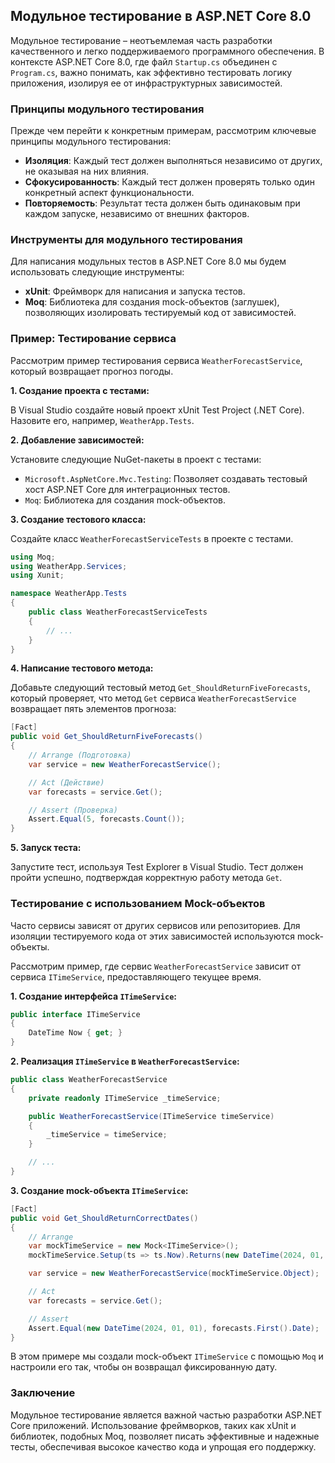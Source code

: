 ## Модульное тестирование в ASP.NET Core 8.0

Модульное тестирование – неотъемлемая часть разработки качественного и легко поддерживаемого программного обеспечения. В контексте ASP.NET Core 8.0, где файл `Startup.cs` объединен с `Program.cs`, важно понимать, как эффективно тестировать логику приложения, изолируя ее от инфраструктурных зависимостей.

### Принципы модульного тестирования

Прежде чем перейти к конкретным примерам, рассмотрим ключевые принципы модульного тестирования:

* **Изоляция**: Каждый тест должен выполняться независимо от других, не оказывая на них влияния.
* **Сфокусированность**: Каждый тест должен проверять только один конкретный аспект функциональности.
* **Повторяемость**: Результат теста должен быть одинаковым при каждом запуске, независимо от внешних факторов.

### Инструменты для модульного тестирования

Для написания модульных тестов в ASP.NET Core 8.0 мы будем использовать следующие инструменты:

* **xUnit**: Фреймворк для написания и запуска тестов.
* **Moq**: Библиотека для создания mock-объектов (заглушек), позволяющих изолировать тестируемый код от зависимостей.

### Пример: Тестирование сервиса

Рассмотрим пример тестирования сервиса `WeatherForecastService`, который возвращает прогноз погоды.

**1. Создание проекта с тестами:**

В Visual Studio создайте новый проект xUnit Test Project (.NET Core). Назовите его, например, `WeatherApp.Tests`.

**2. Добавление зависимостей:**

Установите следующие NuGet-пакеты в проект с тестами:

* `Microsoft.AspNetCore.Mvc.Testing`: Позволяет создавать тестовый хост ASP.NET Core для интеграционных тестов.
* `Moq`: Библиотека для создания mock-объектов.

**3. Создание тестового класса:**

Создайте класс `WeatherForecastServiceTests` в проекте с тестами.

```csharp
using Moq;
using WeatherApp.Services;
using Xunit;

namespace WeatherApp.Tests
{
    public class WeatherForecastServiceTests
    {
        // ...
    }
}
```

**4. Написание тестового метода:**

Добавьте следующий тестовый метод `Get_ShouldReturnFiveForecasts`, который проверяет, что метод `Get` сервиса `WeatherForecastService` возвращает пять элементов прогноза:

```csharp
[Fact]
public void Get_ShouldReturnFiveForecasts()
{
    // Arrange (Подготовка)
    var service = new WeatherForecastService();

    // Act (Действие)
    var forecasts = service.Get();

    // Assert (Проверка)
    Assert.Equal(5, forecasts.Count());
}
```

**5. Запуск теста:**

Запустите тест, используя Test Explorer в Visual Studio. Тест должен пройти успешно, подтверждая корректную работу метода `Get`.

### Тестирование с использованием Mock-объектов

Часто сервисы зависят от других сервисов или репозиториев. Для изоляции тестируемого кода от этих зависимостей используются mock-объекты.

Рассмотрим пример, где сервис `WeatherForecastService` зависит от сервиса `ITimeService`, предоставляющего текущее время.

**1. Создание интерфейса `ITimeService`:**

```csharp
public interface ITimeService
{
    DateTime Now { get; }
}
```

**2. Реализация `ITimeService` в `WeatherForecastService`:**

```csharp
public class WeatherForecastService
{
    private readonly ITimeService _timeService;

    public WeatherForecastService(ITimeService timeService)
    {
        _timeService = timeService;
    }

    // ...
}
```

**3. Создание mock-объекта `ITimeService`:**

```csharp
[Fact]
public void Get_ShouldReturnCorrectDates()
{
    // Arrange
    var mockTimeService = new Mock<ITimeService>();
    mockTimeService.Setup(ts => ts.Now).Returns(new DateTime(2024, 01, 01));

    var service = new WeatherForecastService(mockTimeService.Object);

    // Act
    var forecasts = service.Get();

    // Assert
    Assert.Equal(new DateTime(2024, 01, 01), forecasts.First().Date);
}
```

В этом примере мы создали mock-объект `ITimeService` с помощью `Moq` и настроили его так, чтобы он возвращал фиксированную дату. 

### Заключение

Модульное тестирование является важной частью разработки ASP.NET Core приложений. Использование фреймворков, таких как xUnit и библиотек, подобных Moq, позволяет писать эффективные и надежные тесты, обеспечивая высокое качество кода и упрощая его поддержку. 
